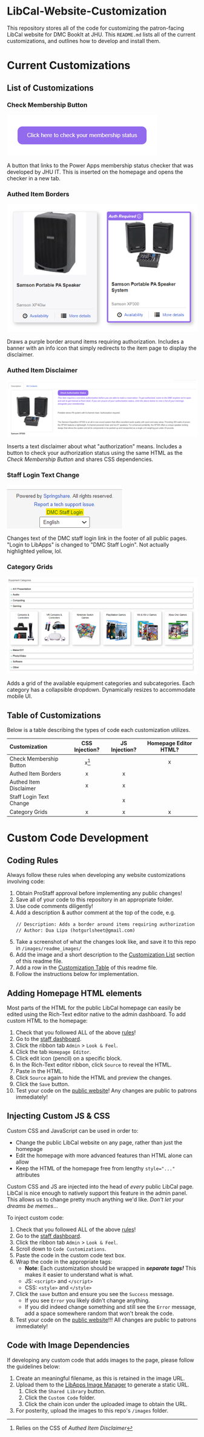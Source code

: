 # LibCal-Website-Customization

This repository stores all of the code for customizing the patron-facing LibCal website for DMC BookIt at JHU. This `README.md` lists all of the current customizations, and outlines how to develop and install them.

# Current Customizations

## List of Customizations

### Check Membership Button

![Check membership button screenshot](images/readme_images/membership-button.png)

A button that links to the Power Apps membership status checker that was developed by JHU IT. This is inserted on the homepage and opens the checker in a new tab.

### Authed Item Borders

![Authed Item Border screenshot](images/readme_images/authed-item-borders.png)

Draws a purple border around items requiring authorization. Includes a banner with an info icon that simply redirects to the item page to display the disclaimer.

### Authed Item Disclaimer

![Authed Item Disclaimer screenshot](images/readme_images/authed-item-disclaimer.png)

Inserts a text disclaimer about what "authorization" means. Includes a button to check your authorization status using the same HTML as the *Check Membership Button* and shares CSS dependencies.

### Staff Login Text Change

![Staff Login Text Change](images/readme_images/dmc-staff-login.png)

Changes text of the DMC staff login link in the footer of all public pages. "Login to LibApps" is changed to "DMC Staff Login". Not actually highlighted yellow, lol.

### Category Grids

![Category Grids](images/readme_images/category-grids.png)

Adds a grid of the available equipment categories and subcategories. Each category has a collapsible dropdown. Dynamically resizes to accommodate mobile UI.

## Table of Customizations

Below is a table describing the types of code each customization utilizes.

| Customization           | CSS Injection? | JS Injection? | Homepage Editor HTML? |
| :---------------------- | :------------: | :-----------: | :-------------------: |
| Check Membership Button |  &nbsp;x[^1]  |              |           x           |
| Authed Item Borders     |       x       |       x       |                      |
| Authed Item Disclaimer  |       x       |       x       |                      |
| Staff Login Text Change |                |       x       |                      |
| Category Grids          |       x       |       x       |           x           |

# Custom Code Development

## Coding Rules

Always follow these rules when developing any website customizations involving code:

1. Obtain ProStaff approval before implementing any public changes!
2. Save all of your code to this repository in an appropriate folder.
3. Use code comments diligently!
4. Add a description & author comment at the top of the code, e.g.
   ```
   // Description: Adds a border around items requiring authorization
   // Author: Dua Lipa (hotgurlsheet@gmail.com)
   ```
5. Take a screenshot of what the changes look like, and save it to this repo in  `/images/readme_images/`
6. Add the image and a short description to the [Customization List](#List-of-Customizations "Jump to list") section of this readme file.
7. Add a row in the [Customization Table](#Table-of-Customizations "Jump to table") of this readme file.
8. Follow the instructions below for implementation.

## Adding Homepage HTML elements

Most parts of the HTML for the public LibCal homepage can easily be edited using the Rich-Text editor native to the admin dashboard. To add custom HTML to the homepage:

1. Check that you followed ALL of the above [rules](#coding-rules "Jump to rules")!
2. Go to the [staff dashboard](https://jhu-dmc.libapps.com/libapps/login.php?site_id=23671&target= "Go to dashboard").
3. Click the ribbon tab `Admin` > `Look & Feel`.
4. Click the tab `Homepage Editor`.
5. Click edit icon (pencil) on a specific block.
6. In the Rich-Text editor ribbon, click `Source` to reveal the HTML.
7. Paste in the HTML.
8. Click `Source` again to hide the HTML and preview the changes.
9. Click the `Save` button.
10. Test your code on the [public website](https://bookit.dmc.jhu.edu/ "Go to public website")! Any changes are public to patrons immediately!

## Injecting Custom JS & CSS

Custom CSS and JavaScript can be used in order to:

* Change the public LibCal website on any page, rather than just the homepage
* Edit the homepage with more advanced features than HTML alone can allow
* Keep the HTML of the homepage free from lengthy `style="..."` attributes

Custom CSS and JS are injected into the head of *every* public LibCal page. LibCal is nice enough to natively support this feature in the admin panel. This allows us to change pretty much anything we'd like. *Don't let your dreams be memes*...

To inject custom code:

1. Check that you followed ALL of the above [rules](#coding-rules "Jump to rules")!
2. Go to the [staff dashboard](https://jhu-dmc.libapps.com/libapps/login.php?site_id=23671&target= "Go to dashboard").
3. Click the ribbon tab `Admin` > `Look & Feel`.
4. Scroll down to `Code Customizations`.
5. Paste the code in the custom code text box.
6. Wrap the code in the appropriate tags:
   - **Note**: Each customization should be wrapped in ***separate tags!*** This makes it easier to understand what is what.
   - JS:  `<script>`  and  `</script>`
   - CSS:  `<style>` and `</style>`
7. Click the `save` button and ensure you see the `Success` message.
   - If you see `Error` you likely didn't change anything.
   - If you did indeed change something and still see the `Error` message, add a space somewhere random that won't break the code.
8. Test your code on the [public website](https://bookit.dmc.jhu.edu/ "Go to public website")!!! All changes are public to patrons immediately!

## Code with Image Dependencies

If developing any custom code that adds images to the page, please follow the guidelines below:

1. Create an meaningful filename, as this is retained in the image URL.
2. Upload them to the [LibApps Image Manager](https://jhu-dmc.libapps.com/libapps/image_manager "Go to LibApps") to generate a static URL.
   1. Click the `Shared Library` button.
   2. Click the `Custom Code` folder.
   3. Click the chain icon under the uploaded image to obtain the URL.
3. For posterity, upload the images to this repo's `/images` folder.

[^1]: Relies on the CSS of *Authed Item Disclaimer*
